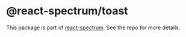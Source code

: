 # @react-spectrum/toast

This package is part of [react-spectrum](https://github.com/adobe-private/react-spectrum-v3). See the repo for more details.
